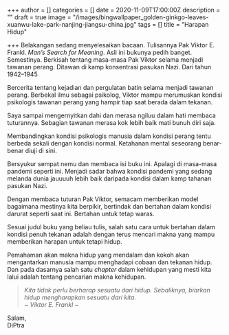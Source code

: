 +++
author = []
categories = []
date = 2020-11-09T17:00:00Z
description = ""
draft = true
image = "/images/bingwallpaper_golden-ginkgo-leaves-xuanwu-lake-park-nanjing-jiangsu-china.jpg"
tags = []
title = "Harapan Hidup"

+++
Belakangan sedang menyelesaikan bacaan. Tulisannya Pak Viktor E. Frankl. _Man’s Search for Meaning_. Asli ini bukunya pedih banget. Semestinya. Berkisah tentang masa-masa Pak Viktor selama menjadi tawanan perang. Ditawan di kamp konsentrasi pasukan Nazi. Dari tahun 1942–1945

Bercerita tentang kejadian dan pergulatan batin selama menjadi tawanan perang. Berbekal ilmu sebagai psikolog, Viktor mampu merumuskan kondisi psikologis tawanan perang yang hampir tiap saat berada dalam tekanan.

Saya sampai mengernyitkan dahi dan merasa ngiluu dalam hati membaca tuturannya. Sebagian tawanan merasa kok lebih baik mati bunuh diri saja.

Membandingkan kondisi psikologis manusia dalam kondisi perang tentu berbeda sekali dengan kondisi normal. Ketahanan mental seseorang benar-benar diuji di sini.

Bersyukur sempat nemu dan membaca isi buku ini. Apalagi di masa-masa pandemi seperti ini. Menjadi sadar bahwa kondisi pandemi yang sedang melanda dunia jauuuuh lebih baik daripada kondisi dalam kamp tahanan pasukan Nazi.

Dengan membaca tuturan Pak Viktor, semacam memberikan model bagaimana mestinya kita berpikir, bertindak dan bertahan dalam kondisi darurat seperti saat ini. Bertahan untuk tetap waras.

Sesuai judul buku yang beliau tulis, salah satu cara untuk bertahan dalam kondisi penuh tekanan adalah dengan terus mencari makna yang mampu memberikan harapan untuk tetapi hidup.

Pemahaman akan makna hidup yang mendalam dan kokoh akan mengantarkan manusia mampu menghadapi cobaan dan tekanan hidup. Dan pada dasarnya salah satu _chapter_ dalam kehidupan yang mesti kita lalui adalah tentang pencarian makna kehidupan.

> _Kita tidak perlu berharap sesuatu dari hidup. Sebaliknya, biarkan hidup mengharapkan sesuatu dari kita.  
> \~ Viktor E. Frankl \~_

Salam,  
DiPtra